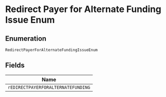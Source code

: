 
# Redirect Payer for Alternate Funding Issue Enum

## Enumeration

`RedirectPayerForAlternateFundingIssueEnum`

## Fields

| Name |
|  --- |
| `rEDIRECTPAYERFORALTERNATEFUNDING` |


